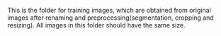 This is the folder for training images, which are obtained from original images
after renaming and preprocessing(segmentation, cropping and resizing). 
All images in this folder should have the same size. 
